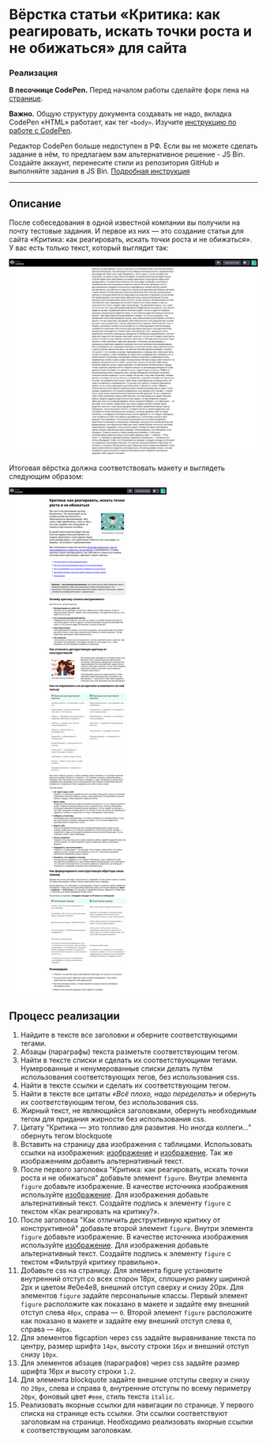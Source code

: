 # Вёрстка статьи «Критика: как реагировать, искать точки роста и не обижаться» для сайта

### Реализация

**В песочнице CodePen.** Перед началом работы сделайте форк пена на [странице](https://codepen.io/Traktaran/pen/yyYZYMg).

**Важно.** Общую структуру документа создавать не надо, вкладка CodePen «HTML» работает, как тег `<body>`.
Изучите [инструкцию по работе с CodePen](https://github.com/netology-code/guides/tree/master/codepen).

Редактор CodePen больше недоступен в РФ. Если вы не можете сделать задание в нём, то предлагаем вам альтернативное решение - JS Bin. Создайте аккаунт, перенесите стили из репозитория GitHub и выполняйте задания в JS Bin. [Подробная инструкция](https://github.com/netology-code/guides/tree/master/jsbin)

---

## Описание

После собеседования в одной известной компании вы получили на почту тестовые задания. И первое из них &mdash; это создание статьи для сайта «Критика: как реагировать, искать точки роста и не обижаться». У вас есть только текст, который выглядит так:

![](img/screencapture-codepen-43.png)

Итоговая вёрстка должна соответствовать макету и выглядеть следующим образом:

![](img/screencapture-codepen-54.png)

## Процесс реализации

1. Найдите в тексте все заголовки и оберните соответствующими тегами.
2. Абзацы (параграфы) текста разметьте соответствующим тегом.
3. Найти в тексте списки и сделать их соответствующими тегами. Нумерованные и ненумерованные списки делать путём использования соответствующих тегов, без использования css. 
4. Найти в тексте ссылки и сделать их соответствующим тегом. 
5. Найти в тексте все цитаты _«Всё плохо, надо переделать»_ и обернуть их соответствующим тегом, без использования css. 
6. Жирный текст, не являющийся заголовками, обернуть необходимым тегом для придания жирности без использования css. 
7. Цитату "Критика — это топливо для развития. Но иногда коллеги..." обернуть тегом blockquote
8. Вставить на страницу два изображения с таблицами. Использовать ссылки на изображения: [изображение](img/img-table-first.png) и [изображение](img/img-table-second.png). Так же изображениям добавить альтернативный текст. 
9. После первого заголовка "Критика: как реагировать, искать точки роста и не обижаться" добавьте элемент `figure`. Внутри элемента `figure` добавьте изображение. В качестве источника изображения используйте [изображение](img/figure-first.jpg). Для изображения добавьте альтернативный текст. Создайте подпись к элементу `figure` с текстом «Как реагировать на критику?». 
10. После заголовка "Как отличить деструктивную критику от конструктивной" добавьте второй элемент `figure`. Внутри элемента `figure` добавьте изображение. В качестве источника изображения используйте [изображение](img/figure-second.png). Для изображения добавьте альтернативный текст. Создайте подпись к элементу `figure` с текстом «Фильтруй критику правильно». 
11. Добавьте css на страницу. Для элемента figure установите внутренний отступ со всех сторон 18px, сплошную рамку шириной 2px и цветом #e0e4e8, внешний отступ сверху и снизу 20px. Для элементов `figure` задайте персональные классы. Первый элемент `figure` расположите как показано в макете и задайте ему внешний отступ слева `40px`, справа — `0`. Второй элемент `figure` расположите как показано в макете и задайте ему внешний отступ слева `0`, справа — `40px`.
12. Для элементов figcaption через css задайте выравнивание текста по центру, размер шрифта `14px`, высоту строки `16px` и внешний отступ снизу `10px`. 
13. Для элементов абзацев (параграфов) через css задайте размер шрифта 16px и высоту строки `1.2`. 
14. Для элемента blockquote задайте внешние отступы сверху и снизу по `20px`, слева и справа `0`, внутренние отступы по всему периметру `20px`, фоновый цвет `#eee`, стиль текста `italic`.
15. Реализовать якорные ссылки для навигации по странице. У первого списка на странице есть ссылки. Эти ссылки соответствуют заголовкам на странице. Необходимо реализовать якорные ссылки к соответствующим заголовкам. 

